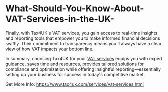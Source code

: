 # What-Should-You-Know-About-VAT-Services-in-the-UK-
Finally, with Tax4UK's VAT services, you gain access to real-time insights and reporting tools that empower you to make informed financial decisions swiftly. Their commitment to transparency means you'll always have a clear view of how VAT impacts your bottom line.

In summary, choosing Tax4UK for your [VAT services](https://www.tax4uk.com/services/vat-services.html) equips you with expert guidance, saves time and resources, provides tailored solutions for compliance and optimization while offering insightful reporting—essentially setting up your business for success in today's competitive market.

Get More Info: https://www.tax4uk.com/services/vat-services.html

